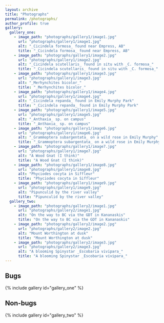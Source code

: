 ```yaml
---
layout: archive
title: "Photographs"
permalink: /photographs/
author_profile: true
gallery:
  gallery_one:
    - image_path: "photographs/gallery1/image1.jpg"
      url: "photographs/gallery1/image1.jpg"
      alt: "_Cicindela formosa_ found near Empress, AB"
      title: "_Cicindela formosa_ found near Empress, AB"
    - image_path: "photographs/gallery1/image2.jpg"
      url: "photographs/gallery1/image2.jpg"
      alt: "_Cicindela scutellaris_ found in situ with _C. formosa_"
      title: "_Cicindela scutellaris_ found in situ with _C. formosa_"
    - image_path: "photographs/gallery1/image3.jpg"
      url: "photographs/gallery1/image3.jpg"
      alt: "_Merhynchites bicolor_"
      title: "_Merhynchites bicolor_"
    - image_path: "photographs/gallery1/image4.jpg"
      url: "photographs/gallery1/image4.jpg"
      alt: "_Cicindela repanda_ found in Emily Murphy Park"
      title: "_Cicindela repanda_ found in Emily Murphy Park"
    - image_path: "photographs/gallery1/image5.jpg"
      url: "photographs/gallery1/image5.jpg"
      alt: "_Anthaxia_ sp. on campus"
      title: "_Anthaxia_ sp. on campus"
    - image_path: "photographs/gallery1/image6.jpg"
      url: "photographs/gallery1/image6.jpg"
      alt: "_Grammoptera subargentata_ on a wild rose in Emily Murphy"
      title: "_Grammoptera subargentata_ on a wild rose in Emily Murphy"
    - image_path: "photographs/gallery1/image7.jpg"
      url: "photographs/gallery1/image7.jpg"
      alt: "A Wood Gnat (I think)"
      title: "A Wood Gnat (I think)"
    - image_path: "photographs/gallery1/image8.jpg"
      url: "photographs/gallery1/image8.jpg"
      alt: "Phyciodes cocyta in Siffleur"
      title: "Phyciodes cocyta in Siffleur"
    - image_path: "photographs/gallery1/image9.jpg"
      url: "photographs/gallery1/image9.jpg"
      alt: "Pipunculid by the river valley"
      title: "Pipunculid by the river valley"
  gallery_two:
    - image_path: "photographs/gallery2/image1.jpg"
      url: "photographs/gallery2/image1.jpg"
      alt: "On the way to BC via the GDT in Kananaskis"
      title: "On the way to BC via the GDT in Kananaskis"
    - image_path: "photographs/gallery2/image2.jpg"
      url: "photographs/gallery2/image2.jpg"
      alt: "Mount Worthington at dusk"
      title: "Mount Worthington at dusk"
    - image_path: "photographs/gallery2/image3.jpg"
      url: "photographs/gallery2/image3.jpg"
      alt: "A blooming Spinystar _Escobaria vivipara_"
      title: "A blooming Spinystar _Escobaria vivipara_"
---
```


## Bugs

{% include gallery id="gallery_one" %}

## Non-bugs

{% include gallery id="gallery_two" %}